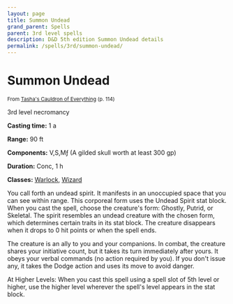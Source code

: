 ```yaml
---
layout: page
title: Summon Undead
grand_parent: Spells
parent: 3rd level spells 
description: D&D 5th edition Summon Undead details
permalink: /spells/3rd/summon-undead/
---
```


# Summon Undead

<small>From <a target="_blank" href="https://dnd.wizards.com/products/tabletop-games/rpg-products/tashas-cauldron-everything">Tasha's Cauldron of Everything</a> (p. 114)</small>


3rd level necromancy

**Casting time:** 1 a

**Range:** 90 ft

**Components:** V,S,Mƒ (A gilded skull worth at least 300 gp)

**Duration:** Conc, 1 h

**Classes:** [Warlock](/classes/warlock/), [Wizard](/classes/wizard/)

You call forth an undead spirit. It manifests in an unoccupied space that you can see within range. This corporeal form uses the Undead Spirit stat block. When you cast the spell, choose the creature's form: Ghostly, Putrid, or Skeletal. The spirit resembles an undead creature with the chosen form, which determines certain traits in its stat block. The creature disappears when it drops to 0 hit points or when the spell ends.

   The creature is an ally to you and your companions. In combat, the creature shares your initiative count, but it takes its turn immediately after yours. It obeys your verbal commands (no action required by you). If you don't issue any, it takes the Dodge action and uses its move to avoid danger.

   At Higher Levels: When you cast this spell using a spell slot of 5th level or higher, use the higher level wherever the spell's level appears in the stat block.
